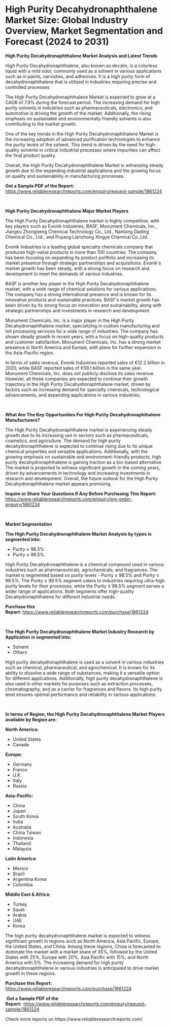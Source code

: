 <p><h1>High Purity Decahydronaphthalene Market Size: Global Industry Overview, Market Segmentation and Forecast (2024 to 2031)</h1></p><p><strong>High Purity Decahydronaphthalene Market Analysis and Latest Trends</strong></p>
<p><p>High Purity Decahydronaphthalene, also known as decalin, is a colorless liquid with a mild odor, commonly used as a solvent in various applications such as in paints, varnishes, and adhesives. It is a high purity form of decahydronaphthalene that is utilized in industries requiring precise and controlled processes.</p><p>The High Purity Decahydronaphthalene Market is expected to grow at a CAGR of 7.9% during the forecast period. The increasing demand for high purity solvents in industries such as pharmaceuticals, electronics, and automotive is driving the growth of the market. Additionally, the rising emphasis on sustainable and environmentally friendly solvents is also contributing to the market growth.</p><p>One of the key trends in the High Purity Decahydronaphthalene Market is the increasing adoption of advanced purification technologies to enhance the purity levels of the solvent. This trend is driven by the need for high-quality solvents in critical industrial processes where impurities can affect the final product quality.</p><p>Overall, the High Purity Decahydronaphthalene Market is witnessing steady growth due to the expanding industrial applications and the growing focus on quality and sustainability in manufacturing processes.</p></p>
<p><strong>Get a Sample PDF of the Report:&nbsp;</strong> <a href="https://www.reliableresearchreports.com/enquiry/request-sample/1861224">https://www.reliableresearchreports.com/enquiry/request-sample/1861224</a></p>
<p>&nbsp;</p>
<p><strong>High Purity Decahydronaphthalene Major Market Players</strong></p>
<p><p>The High Purity Decahydronaphthalene market is highly competitive, with key players such as Evonik Industries, BASF, Monument Chemicals, Inc., Jiangsu Zhongneng Chemical Technology Co., Ltd., Nantong Dading Chemical Co., Ltd., and Puyang Lianzhong Xingye Chemical Co.,Ltd. </p><p>Evonik Industries is a leading global specialty chemicals company that produces high-value products in more than 100 countries. The company has been focusing on expanding its product portfolio and increasing its market presence through strategic partnerships and acquisitions. Evonik's market growth has been steady, with a strong focus on research and development to meet the demands of various industries.</p><p>BASF is another key player in the High Purity Decahydronaphthalene market, with a wide range of chemical solutions for various applications. The company has a strong international presence and is known for its innovative products and sustainable practices. BASF's market growth has been driven by its strong focus on innovation and sustainability, along with strategic partnerships and investments in research and development.</p><p>Monument Chemicals, Inc. is a major player in the High Purity Decahydronaphthalene market, specializing in custom manufacturing and toll processing services for a wide range of industries. The company has shown steady growth in recent years, with a focus on high-quality products and customer satisfaction. Monument Chemicals, Inc. has a strong market presence in North America and Europe, with plans for further expansion in the Asia-Pacific region.</p><p>In terms of sales revenue, Evonik Industries reported sales of €12.2 billion in 2020, while BASF reported sales of €59.1 billion in the same year. Monument Chemicals, Inc. does not publicly disclose its sales revenue. However, all these companies are expected to continue their growth trajectory in the High Purity Decahydronaphthalene market, driven by factors such as increasing demand for specialty chemicals, technological advancements, and expanding applications in various industries.</p></p>
<p>&nbsp;</p>
<p><strong>What Are The Key Opportunities For High Purity Decahydronaphthalene Manufacturers?</strong></p>
<p><p>The High Purity Decahydronaphthalene market is experiencing steady growth due to its increasing use in sectors such as pharmaceuticals, cosmetics, and agriculture. The demand for high purity decahydronaphthalene is expected to continue rising due to its unique chemical properties and versatile applications. Additionally, with the growing emphasis on sustainable and environment-friendly products, high purity decahydronaphthalene is gaining traction as a bio-based alternative. The market is projected to witness significant growth in the coming years, driven by advancements in technology and increasing investments in research and development. Overall, the future outlook for the High Purity Decahydronaphthalene market appears promising.</p></p>
<p><strong>Inquire or Share Your Questions If Any Before Purchasing This Report:</strong> <a href="https://www.reliableresearchreports.com/enquiry/pre-order-enquiry/1861224">https://www.reliableresearchreports.com/enquiry/pre-order-enquiry/1861224</a></p>
<p>&nbsp;</p>
<p><strong>Market Segmentation</strong></p>
<p><strong>The High Purity Decahydronaphthalene Market Analysis by types is segmented into:</strong></p>
<p><ul><li>Purity ≥ 98.5%</li><li>Purity ≥ 99.5%</li></ul></p>
<p><p>High Purity Decahydronaphthalene is a chemical compound used in various industries such as pharmaceuticals, agrochemicals, and fragrances. The market is segmented based on purity levels - Purity ≥ 98.5% and Purity ≥ 99.5%. The Purity ≥ 99.5% segment caters to industries requiring ultra-high purity levels for their processes, while the Purity ≥ 98.5% segment serves a wider range of applications. Both segments offer high-quality Decahydronaphthalene for different industrial needs.</p></p>
<p><strong>Purchase this Report:&nbsp;</strong><a href="https://www.reliableresearchreports.com/purchase/1861224">https://www.reliableresearchreports.com/purchase/1861224</a></p>
<p>&nbsp;</p>
<p><strong>The High Purity Decahydronaphthalene Market Industry Research by Application is segmented into:</strong></p>
<p><ul><li>Solvent</li><li>Others</li></ul></p>
<p><p>High purity decahydronaphthalene is used as a solvent in various industries such as chemical, pharmaceutical, and agrochemical. It is known for its ability to dissolve a wide range of substances, making it a versatile option for different applications. Additionally, high purity decahydronaphthalene is also used in other markets for purposes such as extraction processes, chromatography, and as a carrier for fragrances and flavors. Its high purity level ensures optimal performance and reliability in various applications.</p></p>
<p>&nbsp;</p>
<p><strong>In terms of Region, the High Purity Decahydronaphthalene Market Players available by Region are:</strong></p>
<p>
    <p> <strong> North America: </strong>
        <ul>
            <li>United States</li>
            <li>Canada</li>
        </ul>
        </p> 
    <p> <strong> Europe: </strong>
        <ul>
            <li>Germany</li>
            <li>France</li>
            <li>U.K.</li>
            <li>Italy</li>
            <li>Russia</li>
        </ul>
        </p> 
    <p> <strong> Asia-Pacific: </strong>
        <ul>
            <li>China</li>
            <li>Japan</li>
            <li>South Korea</li>
            <li>India</li>
            <li>Australia</li>
            <li>China Taiwan</li>
            <li>Indonesia</li>
            <li>Thailand</li>
            <li>Malaysia</li>
        </ul>
        </p> 
    <p> <strong> Latin America: </strong>
        <ul>
            <li>Mexico</li>
            <li>Brazil</li>
            <li>Argentina Korea</li>
            <li>Colombia</li>
        </ul>
        </p> 
    <p> <strong> Middle East & Africa: </strong>
        <ul>
            <li>Turkey</li>
            <li>Saudi</li>
            <li>Arabia</li>
            <li>UAE</li>
            <li>Korea</li>
        </ul>
    </p>
    </p>
<p><p>The high purity decahydronaphthalene market is expected to witness significant growth in regions such as North America, Asia Pacific, Europe, the United States, and China. Among these regions, China is forecasted to dominate the market with a market share of 35%, followed by the United States with 25%, Europe with 20%, Asia Pacific with 15%, and North America with 5%. The increasing demand for high purity decahydronaphthalene in various industries is anticipated to drive market growth in these regions.</p></p>
<p><strong>Purchase this Report: </strong><a href="https://www.reliableresearchreports.com/purchase/1861224">https://www.reliableresearchreports.com/purchase/1861224</a></p>
<p>&nbsp;<strong>Get a Sample PDF of the Report:&nbsp;&nbsp;</strong><a href="https://www.reliableresearchreports.com/enquiry/request-sample/1861224">https://www.reliableresearchreports.com/enquiry/request-sample/1861224</a></p>
<p><strong></strong></p>
<p>Check more reports on https://www.reliableresearchreports.com/</p>
